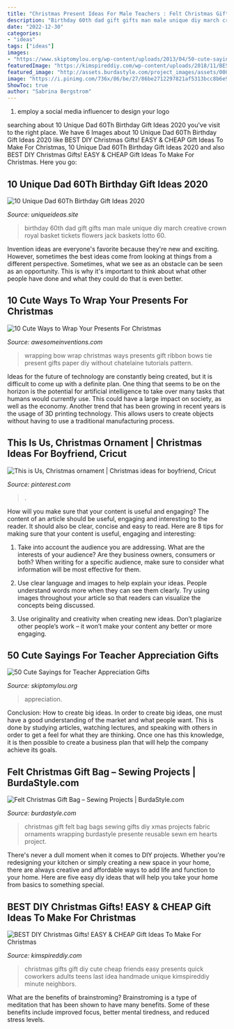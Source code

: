 ```yaml
---
title: "Christmas Present Ideas For Male Teachers : Felt Christmas Gift Bag – Sewing Projects"
description: "Birthday 60th dad gift gifts man male unique diy march creative crown royal basket tickets flowers jack baskets lotto 60"
date: "2022-12-30"
categories:
- "ideas"
tags: ["ideas"]
images:
- "https://www.skiptomylou.org/wp-content/uploads/2013/04/50-cute-sayings-for-teacher-appreciation-gifts1-1.jpg"
featuredImage: "https://kimspireddiy.com/wp-content/uploads/2018/11/BEST-DIY-Christmas-Gifts_EASY_CHEAP-Gift-Ideas-To-Make-For-Christmas_Quick_Cute_Presents-Last-Minute-Handmade-Ideas_Friends_BFFs_Teens_Tweens_Kids_Adults_Teacher_Neighbors_CoWorkers-11.jpg"
featured_image: "http://assets.burdastyle.com/project_images/assets/000/239/240/bbj_tute_original.jpg?1322457228"
image: "https://i.pinimg.com/736x/86/be/27/86be2712297821af5313bcc8b6e976ec.jpg"
ShowToc: true
author: "Sabrina Bergstrom"
---
```



1. employ a social media influencer to design your logo 

	

		
searching about 10 Unique Dad 60Th Birthday Gift Ideas 2020 you've visit to the right place. We have 6 Images about 10 Unique Dad 60Th Birthday Gift Ideas 2020 like BEST DIY Christmas Gifts! EASY &amp; CHEAP Gift Ideas To Make For Christmas, 10 Unique Dad 60Th Birthday Gift Ideas 2020 and also BEST DIY Christmas Gifts! EASY &amp; CHEAP Gift Ideas To Make For Christmas. Here you go:
		
    
## 10 Unique Dad 60Th Birthday Gift Ideas 2020

<img loading=lazy src="https://www.uniqueideas.site/wp-content/uploads/made-this-in-march-for-my-dads-60th-birthday-man-flowers.jpg" onerror="this.onerror=null;this.src='https://tse4.mm.bing.net/th?id=OIP.jZPIX3A9q6QXHNWLdTXsvwHaJ4&amp;pid=15.1';" alt="10 Unique Dad 60Th Birthday Gift Ideas 2020">

_Source: uniqueideas.site_

>birthday 60th dad gift gifts man male unique diy march creative crown royal basket tickets flowers jack baskets lotto 60. 

	

Invention ideas are everyone's favorite because they're new and exciting. However, sometimes the best ideas come from looking at things from a different perspective. Sometimes, what we see as an obstacle can be seen as an opportunity. This is why it's important to think about what other people have done and what they could do that is even better.

    
## 10 Cute Ways To Wrap Your Presents For Christmas

<img loading=lazy src="http://www.awesomeinventions.com/wp-content/uploads/2014/12/wrapping-green-bow.jpg" onerror="this.onerror=null;this.src='https://tse1.mm.bing.net/th?id=OIP.QFJp8x7xbF_8Y_wWdfeQfAHaGS&amp;pid=15.1';" alt="10 Cute Ways to Wrap Your Presents For Christmas">

_Source: awesomeinventions.com_

>wrapping bow wrap christmas ways presents gift ribbon bows tie present gifts paper diy without chatelaine tutorials pattern. 

	

Ideas for the future of technology are constantly being created, but it is difficult to come up with a definite plan. One thing that seems to be on the horizon is the potential for artificial intelligence to take over many tasks that humans would currently use. This could have a large impact on society, as well as the economy. Another trend that has been growing in recent years is the usage of 3D printing technology. This allows users to create objects without having to use a traditional manufacturing process.

    
## This Is Us, Christmas Ornament | Christmas Ideas For Boyfriend, Cricut

<img loading=lazy src="https://i.pinimg.com/736x/86/be/27/86be2712297821af5313bcc8b6e976ec.jpg" onerror="this.onerror=null;this.src='https://tse1.mm.bing.net/th?id=OIP.mX9--5a2YbPEVjMrYQA4FgHaHa&amp;pid=15.1';" alt="This is Us, Christmas ornament | Christmas ideas for boyfriend, Cricut">

_Source: pinterest.com_

>. 

	

How will you make sure that your content is useful and engaging?
The content of an article should be useful, engaging and interesting to the reader. It should also be clear, concise and easy to read. Here are 8 tips for making sure that your content is useful, engaging and interesting:
1. Take into account the audience you are addressing. What are the interests of your audience? Are they business owners, consumers or both? When writing for a specific audience, make sure to consider what information will be most effective for them.

2. Use clear language and images to help explain your ideas. People understand words more when they can see them clearly. Try using images throughout your article so that readers can visualize the concepts being discussed.

3. Use originality and creativity when creating new ideas. Don’t plagiarize other people’s work – it won’t make your content any better or more engaging.

    
## 50 Cute Sayings For Teacher Appreciation Gifts

<img loading=lazy src="https://www.skiptomylou.org/wp-content/uploads/2013/04/50-cute-sayings-for-teacher-appreciation-gifts1-1.jpg" onerror="this.onerror=null;this.src='https://tse4.mm.bing.net/th?id=OIP.dgyTvdzhUu7CSWKFQXuSIgHaJl&amp;pid=15.1';" alt="50 Cute Sayings for Teacher Appreciation Gifts">

_Source: skiptomylou.org_

>appreciation. 

	

Conclusion: How to create big ideas.
In order to create big ideas, one must have a good understanding of the market and what people want. This is done by studying articles, watching lectures, and speaking with others in order to get a feel for what they are thinking. Once one has this knowledge, it is then possible to create a business plan that will help the company achieve its goals.

    
## Felt Christmas Gift Bag – Sewing Projects | BurdaStyle.com

<img loading=lazy src="http://assets.burdastyle.com/project_images/assets/000/239/240/bbj_tute_original.jpg?1322457228" onerror="this.onerror=null;this.src='https://tse2.mm.bing.net/th?id=OIP.A0Mt1F8aWQnGeoDtCldZzAHaIn&amp;pid=15.1';" alt="Felt Christmas Gift Bag – Sewing Projects | BurdaStyle.com">

_Source: burdastyle.com_

>christmas gift felt bag bags sewing gifts diy xmas projects fabric ornaments wrapping burdastyle presente reusable sewn em hearts project. 

	

There's never a dull moment when it comes to DIY projects. Whether you're redesigning your kitchen or simply creating a new space in your home, there are always creative and affordable ways to add life and function to your home. Here are five easy diy ideas that will help you take your home from basics to something special.

    
## BEST DIY Christmas Gifts! EASY &amp; CHEAP Gift Ideas To Make For Christmas

<img loading=lazy src="https://kimspireddiy.com/wp-content/uploads/2018/11/BEST-DIY-Christmas-Gifts_EASY_CHEAP-Gift-Ideas-To-Make-For-Christmas_Quick_Cute_Presents-Last-Minute-Handmade-Ideas_Friends_BFFs_Teens_Tweens_Kids_Adults_Teacher_Neighbors_CoWorkers-11.jpg" onerror="this.onerror=null;this.src='https://tse3.mm.bing.net/th?id=OIP.yiov_JBgyuk3Z3CsjJ0_DgHaLH&amp;pid=15.1';" alt="BEST DIY Christmas Gifts! EASY &amp; CHEAP Gift Ideas To Make For Christmas">

_Source: kimspireddiy.com_

>christmas gifts gift diy cute cheap friends easy presents quick coworkers adults teens last idea handmade unique kimspireddiy minute neighbors. 

	

What are the benefits of brainstroming?
Brainstroming is a type of meditation that has been shown to have many benefits. Some of these benefits include improved focus, better mental tiredness, and reduced stress levels.

